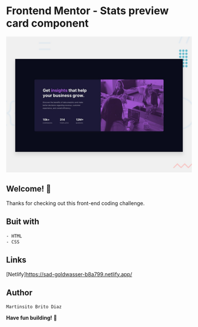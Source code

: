 # Frontend Mentor - Stats preview card component

![Design preview for the Stats preview card component coding challenge](./design/desktop-preview.jpg)

## Welcome! 👋

Thanks for checking out this front-end coding challenge.

## Buit with
    - HTML
    - CSS

## Links

[Netlify]https://sad-goldwasser-b8a799.netlify.app/

## Author

    Martinsito Brito Diaz

**Have fun building!** 🚀
